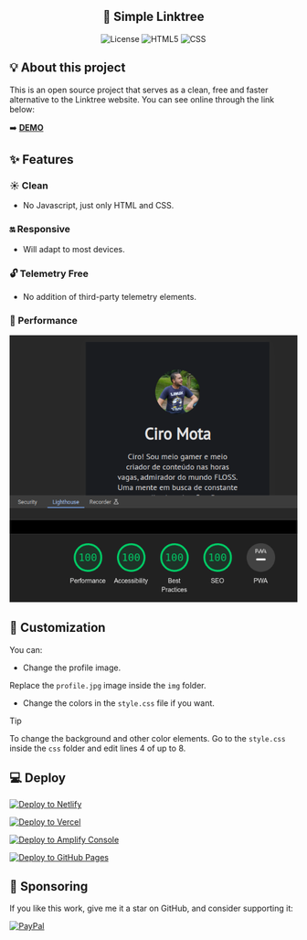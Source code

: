 <h2 align="center">🌲 Simple Linktree</h2>

<p align="center">
    <img alt="License" src="https://img.shields.io/badge/License-GPLv3-blue.svg?style=for-the-badge">
    <img alt="HTML5" src="https://img.shields.io/badge/HTML5-E34F26?style=for-the-badge&logo=html5&logoColor=white">
    <img alt="CSS" src="https://img.shields.io/badge/CSS3-1572B6?style=for-the-badge&logo=css3&logoColor=white">
</p>

## 💡 About this project

This is an open source project that serves as a clean, free and faster alternative to the Linktree website. You can see online through the link below:

➡️ [**DEMO**](https://links.ciromota.tec.br/)

## ✨ Features

### ☀️ Clean

- No Javascript, just only HTML and CSS.

### 🔛 Responsive

- Will adapt to most devices.

### 🔓 Telemetry Free

- No addition of third-party telemetry elements.

### 🚀 Performance

![](assets/performance.png)

## 🎨 Customization

You can:

- Change the profile image.

Replace the `profile.jpg` image inside the `img` folder.

- Change the colors in the `style.css` file if you want.

> [!TIP]
>To change the background and other color elements. Go to the `style.css` inside the `css` folder and edit lines 4 of up to 8.

## 💻 Deploy

<a target="_blank" style="display: inline-grid" href="https://app.netlify.com/start/deploy?repository=https://github.com/ciro-mota/simple-linktree"><img alt="Deploy to Netlify" src="https://binbashbanana.github.io/deploy-buttons/buttons/remade/netlify.svg"></a>

<a target="_blank" href="https://vercel.com/new/clone?repository-url=https://github.com/ciro-mota/simple-linktree"><img alt="Deploy to Vercel" src="https://binbashbanana.github.io/deploy-buttons/buttons/remade/vercel.svg"></a>

<a target="_blank" href="https://console.aws.amazon.com/amplify/home#/deploy?repo=https://github.com/ciro-mota/simple-linktree"><img alt="Deploy to Amplify Console" src="https://binbashbanana.github.io/deploy-buttons/buttons/remade/amplifyconsole.svg"></a>

<a target="_blank" href="https://docs.github.com/en/pages/getting-started-with-github-pages/configuring-a-publishing-source-for-your-github-pages-site"><img alt="Deploy to GitHub Pages" src="https://img.shields.io/badge/GitHub%20Pages-222222?style=for-the-badge&logo=GitHub%20Pages&logoColor=white"></a>

## 🎁 Sponsoring

If you like this work, give me it a star on GitHub, and consider supporting it:

[![PayPal](https://img.shields.io/badge/PayPal-00457C?style=for-the-badge&logo=paypal&logoColor=white)](https://www.paypal.com/donate/?business=VUS6R8TX53NTS&no_recurring=0&currency_code=USD)